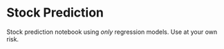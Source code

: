 # Stock Prediction

Stock prediction notebook using *only* regression models.
Use at your own risk.
